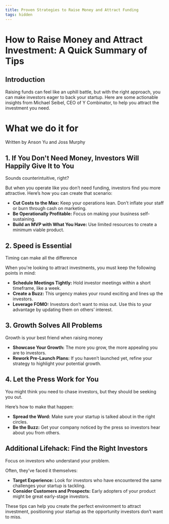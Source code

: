 ```yaml
---
title: Proven Strategies to Raise Money and Attract Funding
tags: hidden
---
```

# How to Raise Money and Attract Investment: A Quick Summary of Tips

## Introduction

Raising funds can feel like an uphill battle, but with the right approach, you can make investors eager to back your startup. Here are some actionable insights from Michael Seibel, CEO of Y Combinator, to help you attract the investment you need.

<div class="article-header">

# What we do it for

Written by Anson Yu and Joss Murphy

</div>

<div class="article-header"> 

## 1. If You Don't Need Money, Investors Will Happily Give It to You

Sounds counterintuitive, right?

</div>


 But when you operate like you don’t need funding, investors find you more attractive. Here’s how you can create that scenario:

- **Cut Costs to the Max:** Keep your operations lean. Don’t inflate your staff or burn through cash on marketing.
- **Be Operationally Profitable:** Focus on making your business self-sustaining.
- **Build an MVP with What You Have:** Use limited resources to create a minimum viable product.

<div class="article-header">

## 2. Speed is Essential

Timing can make all the difference

</div>

When you're looking to attract investments, you must keep the following points in mind:

- **Schedule Meetings Tightly:** Hold investor meetings within a short timeframe, like a week.
- **Create a Buzz:** This urgency makes your round exciting and lines up the investors.
- **Leverage FOMO:** Investors don’t want to miss out. Use this to your advantage by updating them on others’ interest.

<div class="article-header">

## 3. Growth Solves All Problems

Growth is your best friend when raising money

</div>


- **Showcase Your Growth:** The more you grow, the more appealing you are to investors.
- **Rework Pre-Launch Plans:** If you haven’t launched yet, refine your strategy to highlight your potential growth.

<div class="article-header">

## 4. Let the Press Work for You

You might think you need to chase investors, but they should be seeking you out.

</div>

Here’s how to make that happen:

- **Spread the Word:** Make sure your startup is talked about in the right circles.
- **Be the Buzz:** Get your company noticed by the press so investors hear about you from others.

<div class="article-header">

## Additional Lifehack: Find the Right Investors

Focus on investors who understand your problem.

</div>

Often, they’ve faced it themselves:

- **Target Experience:** Look for investors who have encountered the same challenges your startup is tackling.
- **Consider Customers and Prospects:** Early adopters of your product might be great early-stage investors.

These tips can help you create the perfect environment to attract investment, positioning your startup as the opportunity investors don’t want to miss.